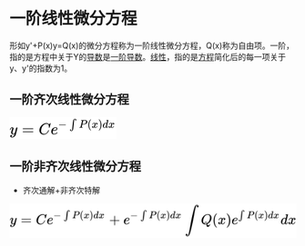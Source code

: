 # 一阶线性微分方程

形如y'+P(x)y=Q(x)的微分方程称为一阶线性微分方程，Q(x)称为自由项。一阶，指的是方程中关于Y的[导数](https://baike.baidu.com/item/导数/579188?fromModule=lemma_inlink)是[一阶导数](https://baike.baidu.com/item/一阶导数/4026914?fromModule=lemma_inlink)。[线性](https://baike.baidu.com/item/线性/5450468?fromModule=lemma_inlink)，指的是[方程](https://baike.baidu.com/item/方程/6306?fromModule=lemma_inlink)简化后的每一项关于y、y'的指数为1。

## 一阶齐次线性微分方程

![img](https://raw.githubusercontent.com/Alemdx/pic-bed/master/math3/8da5cd2a8189fddd6082f367d7a76e1c.svg)

## 一阶非齐次线性微分方程

+ 齐次通解+非齐次特解

![img](https://raw.githubusercontent.com/Alemdx/pic-bed/master/math3/35e6a0dc731ef7b497c2476c304c62fb.svg)